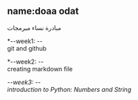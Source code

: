 name:doaa odat
--
مبادرة نساء مبرمجات

*--week1: --   
git and github     

*--week2: --  
creating markdown file

*--week3: --  
introduction to Python: Numbers and String*
